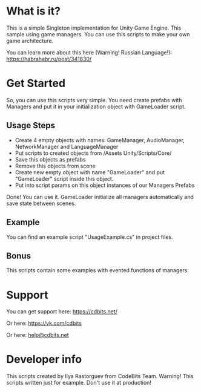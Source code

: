 # What is it?
This is a simple Singleton implementation for Unity Game Engine. This sample using game managers.
You can use this scripts to make your own game architecture.

You can learn more about this here (Warning! Russian Language!):
https://habrahabr.ru/post/341830/

# Get Started
So, you can use this scripts very simple. You need create prefabs with Managers and put it in your initialization object with GameLoader script.

## Usage Steps
- Create 4 empty objects with names: GameManager, AudioManager, NetworkManager and LanguageManager
- Put scripts to created objects from /Assets Unity/Scripts/Core/
- Save this objects as prefabs
- Remove this objects from scene
- Create new empty object with name "GameLoader" and put "GameLoader" script inside this object.
- Put into script params on this object instances of our Managers Prefabs

Done! You can use it. GameLoader initialize all managers automatically and save state between scenes.

## Example
You can find an example script "UsageExample.cs" in project files.

## Bonus
This scripts contain some examples with evented functions of managers.

# Support
You can get support here:
https://cdbits.net/

Or here:
https://vk.com/cdbits

Or here:
help@cdbits.net

# Developer info
This scripts created by Ilya Rastorguev from CodeBits Team.
Warning! This scripts written just for example. Don't use it at production!